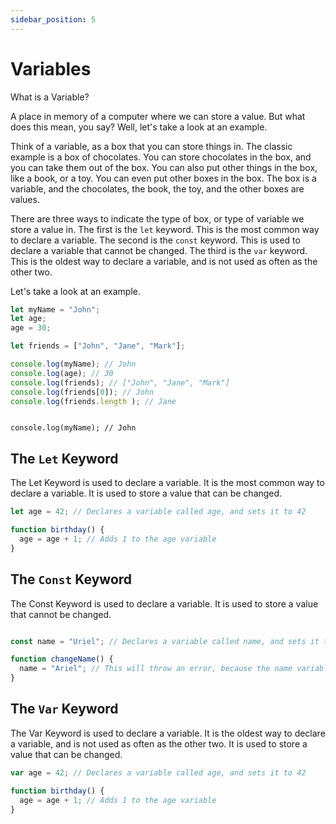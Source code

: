 ```yaml
---
sidebar_position: 5
---
```


# Variables

What is a Variable?

A place in memory of a computer where we can store a value. But what does this mean, you say? Well, let's take a look at an example.

Think of a variable, as a box that you can store things in. The classic example is a box of chocolates. You can store chocolates in the box, and you can take them out of the box. You can also put other things in the box, like a book, or a toy. You can even put other boxes in the box. The box is a variable, and the chocolates, the book, the toy, and the other boxes are values.

There are three ways to indicate the type of box, or type of variable we store a value in. The first is the `let` keyword. This is the most common way to declare a variable. The second is the `const` keyword. This is used to declare a variable that cannot be changed. The third is the `var` keyword. This is the oldest way to declare a variable, and is not used as often as the other two.

Let's take a look at an example.

```js
let myName = "John";
let age;
age = 30;

let friends = ["John", "Jane", "Mark"];

console.log(myName); // John
console.log(age); // 30
console.log(friends); // ["John", "Jane", "Mark"]
console.log(friends[0]); // John
console.log(friends.length ); // Jane

```

```

console.log(myName); // John

```

## The `Let` Keyword

The Let Keyword is used to declare a variable. It is the most common way to declare a variable. It is used to store a value that can be changed.

```js
let age = 42; // Declares a variable called age, and sets it to 42

function birthday() {
  age = age + 1; // Adds 1 to the age variable
}
```
## The `Const` Keyword

The Const Keyword is used to declare a variable. It is used to store a value that cannot be changed.

```js

const name = "Uriel"; // Declares a variable called name, and sets it to "John"

function changeName() {
  name = "Ariel"; // This will throw an error, because the name variable cannot be changed
}
```
## The `Var` Keyword

The Var Keyword is used to declare a variable. It is the oldest way to declare a variable, and is not used as often as the other two. It is used to store a value that can be changed.

```js
var age = 42; // Declares a variable called age, and sets it to 42

function birthday() {
  age = age + 1; // Adds 1 to the age variable
}
```
